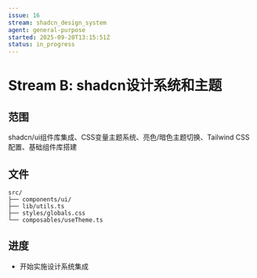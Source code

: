 ```yaml
---
issue: 16
stream: shadcn_design_system
agent: general-purpose
started: 2025-09-20T13:15:51Z
status: in_progress
---
```


# Stream B: shadcn设计系统和主题

## 范围
shadcn/ui组件库集成、CSS变量主题系统、亮色/暗色主题切换、Tailwind CSS配置、基础组件库搭建

## 文件
```
src/
├── components/ui/
├── lib/utils.ts
├── styles/globals.css
└── composables/useTheme.ts
```

## 进度
- 开始实施设计系统集成
